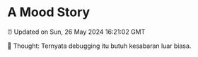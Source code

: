 # A Mood Story

⏰ Updated on Sun, 26 May 2024 16:21:02 GMT

💭 Thought: Ternyata debugging itu butuh kesabaran luar biasa.

